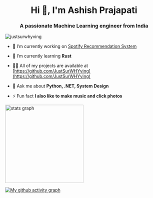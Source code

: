 <h1 align="center">Hi 👋, I'm Ashish Prajapati</h1>
<h3 align="center">A passionate Machine Learning engineer from India</h3>

<p align="left"> <img src="https://komarev.com/ghpvc/?username=justsurwhyving&label=Profile%20views&color=0e75b6&style=flat" alt="justsurwhyving" /> </p>

- 🔭 I’m currently working on [Spotify Recommendation System](https://github.com/JustSurWHYving/spotify-recommendation-system)

- 🌱 I’m currently learning **Rust**

- 👨‍💻 All of my projects are available at [https://github.com/JustSurWHYving](https://github.com/JustSurWHYving)

- 💬 Ask me about **Python, .NET, System Design**

- ⚡ Fun fact **I also like to make music and click photos**

<div align="left">
  <img src="https://github-readme-stats.vercel.app/api?username=JustSurWHYving&hide_title=false&hide_rank=false&show_icons=true&include_all_commits=true&count_private=true&disable_animations=false&theme=tokyonight&locale=en&hide_border=true&order=1" height="250" alt="stats graph"  />
</div>

[![My github activity graph](https://github-readme-activity-graph.vercel.app/graph?username=JustSurWHYving&theme=tokyo-night&hide_border=true)](https://github.com/JustSurWHYving/github-readme-activity-graph)
